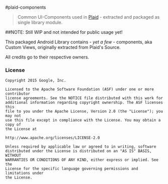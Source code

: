 #plaid-components

> Common UI-Components used in [Plaid](https://github.com/nickbutcher/plaid) - extracted and packaged as single library module.


##NOTE: Still WIP and not intended for public usage yet!

This packaged Android Library contains - *yet a few* - components, aka Custom Views, originally extracted from Plaid's Source.

All credits go to their respective owners.

### License


```
Copyright 2015 Google, Inc.

Licensed to the Apache Software Foundation (ASF) under one or more contributor
license agreements. See the NOTICE file distributed with this work for
additional information regarding copyright ownership. The ASF licenses this
file to you under the Apache License, Version 2.0 (the "License"); you may not
use this file except in compliance with the License. You may obtain a copy of
the License at

http://www.apache.org/licenses/LICENSE-2.0

Unless required by applicable law or agreed to in writing, software
distributed under the License is distributed on an "AS IS" BASIS, WITHOUT
WARRANTIES OR CONDITIONS OF ANY KIND, either express or implied. See the
License for the specific language governing permissions and limitations under
the License.
```